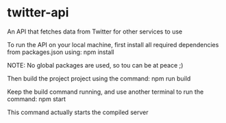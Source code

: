 # twitter-api
An API that fetches data from Twitter for other services to use

To run the API on your local machine, first install all required dependencies from packages.json using:
npm install

NOTE: No global packages are used, so tou can be at peace ;)

Then build the project project using the command:
npm run build

Keep the build command running, and use another terminal to run the command:
npm start

This command actually starts the compiled server